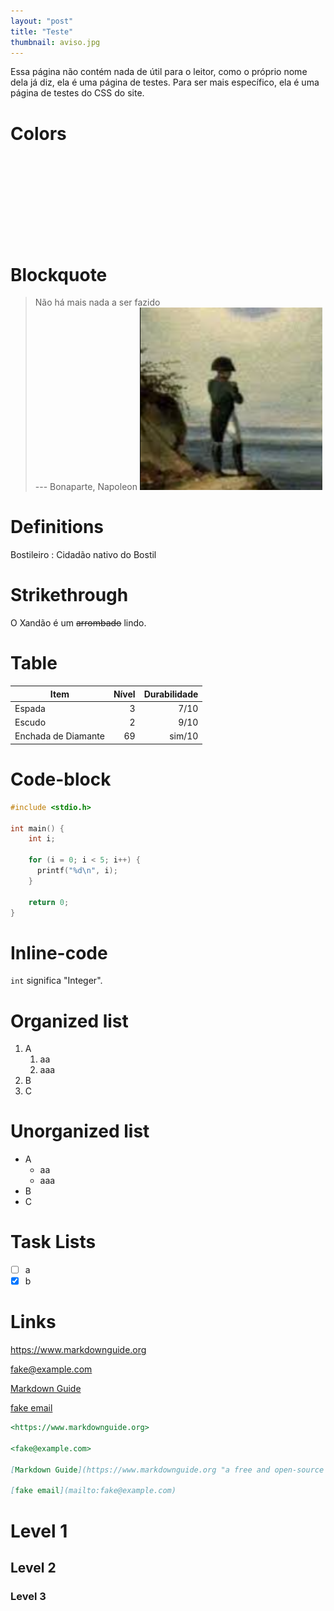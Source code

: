 ```yaml
---
layout: "post"
title: "Teste"
thumbnail: aviso.jpg
---
```


Essa página não contém nada de útil para o leitor, como o próprio nome
dela já diz, ela é uma página de testes. Para ser mais específico, ela é
uma página de testes do CSS do site.

# Colors

<span style="display: inline-block; width: 64px; height: 64px; background-color: var(--red)"></span>
<span style="display: inline-block; width: 64px; height: 64px; background-color: var(--green)"></span>
<span style="display: inline-block; width: 64px; height: 64px; background-color: var(--blue)"></span>
<span style="display: inline-block; width: 64px; height: 64px; background-color: var(--yellow)"></span>
<span style="display: inline-block; width: 64px; height: 64px; background-color: var(--orange)"></span>
<span style="display: inline-block; width: 64px; height: 64px; background-color: var(--cyan)"></span>
<span style="display: inline-block; width: 64px; height: 64px; background-color: var(--purple)"></span>
<span style="display: inline-block; width: 64px; height: 64px; background-color: var(--grey)"></span>
<span style="display: inline-block; width: 64px; height: 64px; background-color: var(--bg-1)"></span>
<span style="display: inline-block; width: 64px; height: 64px; background-color: var(--bg-0)"></span>
<span style="display: inline-block; width: 64px; height: 64px; background-color: var(--fg-1)"></span>
<span style="display: inline-block; width: 64px; height: 64px; background-color: var(--fg-2)"></span>


# Blockquote

> Não há mais nada a ser fazido  
> --- Bonaparte, Napoleon
> ![napoleon](/assets/img/napoleon.png)

# Definitions

Bostileiro
: Cidadão nativo do Bostil

# Strikethrough

O Xandão é um ~~arrombado~~ lindo.

# Table

| Item                | Nível | Durabilidade |
| ---                 | ---:  | ---:         |
| Espada              | 3     | 7/10         |
| Escudo              | 2     | 9/10         |
| Enchada de Diamante | 69    | sim/10       |

# Code-block

```c
#include <stdio.h>

int main() {
    int i;

    for (i = 0; i < 5; i++) {
      printf("%d\n", i);
    }

    return 0;
}
```

# Inline-code

`int` significa \"Integer\".

# Organized list

1.  A
    1.  aa
    2.  aaa
2.  B
3.  C

# Unorganized list

- A
  - aa
  - aaa
- B
- C

# Task Lists

- [ ] a
- [x] b

# Links

<https://www.markdownguide.org>

<fake@example.com>

[Markdown Guide](https://www.markdownguide.org "a free and open-source reference guide that explains how to use Markdown")

[fake email](mailto:fake@example.com)

```md
<https://www.markdownguide.org>

<fake@example.com>

[Markdown Guide](https://www.markdownguide.org "a free and open-source reference guide that explains how to use Markdown")

[fake email](mailto:fake@example.com)

```

# Level 1

## Level 2

### Level 3
